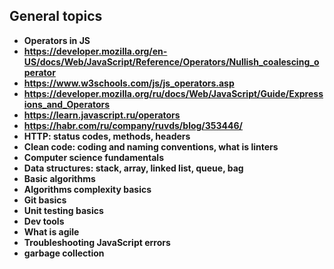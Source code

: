 ## General topics

- **Operators in JS**
- **https://developer.mozilla.org/en-US/docs/Web/JavaScript/Reference/Operators/Nullish_coalescing_operator**
- **https://www.w3schools.com/js/js_operators.asp**
- **https://developer.mozilla.org/ru/docs/Web/JavaScript/Guide/Expressions_and_Operators**
- **https://learn.javascript.ru/operators**
- **https://habr.com/ru/company/ruvds/blog/353446/**
- **HTTP: status codes, methods, headers**
- **Clean code: coding and naming conventions, what is linters**
- **Computer science fundamentals**
- **Data structures: stack, array, linked list, queue, bag**
- **Basic algorithms**
- **Algorithms complexity basics**
- **Git basics**
- **Unit testing basics**
- **Dev tools**
- **What is agile**
- **Troubleshooting JavaScript errors**
- **garbage collection**